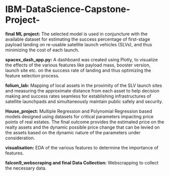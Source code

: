 # IBM-DataScience-Capstone-Project-
**final ML project:** 
The selected model is used in conjuncture with the available dataset for estimating the success percentage of first-stage payload landing on re-usable satellite launch vehicles (SLVs), and thus minimizing the cost of each launch.

**spacex_dash_app.py:**
A dashboard was created using Plotly, to visualize the effects of the various features like payload mass, booster version, launch site etc. on the success rate of landing and thus optimizing the feature selection process. 

**folium_lab:** Mapping of local assets in the proximity of the SLV launch sites and measuring the approximate distance from each asset to help decision making and success rates seamless for establishing infrastructures of satellite launchpads and simultaneously maintain public safely and security.

**House_project:** Multiple Regression and Polynomial Regression based models designed using datasets for critical parameters impacting price points of real estates. The final outcome provides the estimated price on the realty assets and the dynamic possible price change that can be levied on the assets based on the dynamic nature of the parameters under consideration. 

**visualisation:** EDA of the various features to determine the importance of features.

**falcon9_webscraping and final Data Collection:** Webscrapping to collect the necessary data.

